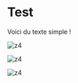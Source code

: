# Test

Voici du texte simple !

![z4](https://github.com/hutou/Test/assets/5678331/b9fa23e3-7091-46fb-a59f-1b01d2ec2835)

![z4](https://github.com/hutou/Test/assets/5678331/5d67a9ca-79a1-4dda-8eec-0262af4a7eb6)


![z4](https://github.com/hutou/Test/assets/5678331/30f8d41a-44c8-4976-a3a7-2dca348bdd38)

